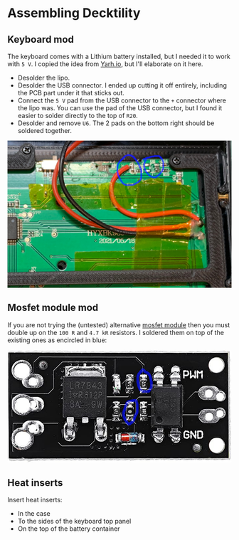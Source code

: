 # Assembling Decktility

## Keyboard mod

The keyboard comes with a Lithium battery installed, but I needed it to work with `5 V`.
I copied the idea from [Yarh.io](https://yarh.io/yarh-io-m2.html), but I'll elaborate on it here.

- Desolder the lipo.
- Desolder the USB connector. I ended up cutting it off entirely, including the PCB part under it that sticks out.
- Connect the `5 V` pad from the USB connector to the `+` connector where the lipo was. You can use the pad of the USB connector, but I found it easier to solder directly to the top of `R20`.
- Desolder and remove `U6`. The 2 pads on the bottom right should be soldered together.

![keyboard PCB modded](pics/keyboard-mod.jpg)

## Mosfet module mod

If you are not trying the (untested) alternative [mosfet module](mosfet-alternative.jpg) then you must double up on the `100 R` and `4.7 kR` resistors.
I soldered them on top of the existing ones as encircled in blue:

![mosfet module resistor locations](pics/mosfet-modded.jpg)

## Heat inserts

Insert heat inserts:

- In the case
- To the sides of the keyboard top panel
- On the top of the battery container 
